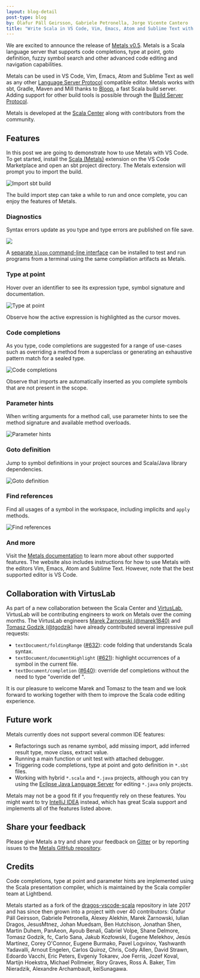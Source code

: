 ```yaml
---
layout: blog-detail
post-type: blog
by: Ólafur Páll Geirsson, Gabriele Petronella, Jorge Vicente Cantero
title: "Write Scala in VS Code, Vim, Emacs, Atom and Sublime Text with Metals"
---
```


We are excited to announce the release of
[Metals v0.5](https://scalameta.org/metals/blog/2020/04/12/mercury.html). Metals
is a Scala language server that supports code completions, type at point, goto
definition, fuzzy symbol search and other advanced code editing and navigation
capabilities.

Metals can be used in VS Code, Vim, Emacs, Atom and Sublime Text as well as any
other
[Language Server Protocol](https://microsoft.github.io/language-server-protocol/)
compatible editor. Metals works with sbt, Gradle, Maven and Mill thanks to
[Bloop](https://scalacenter.github.io/bloop/), a fast Scala build server. Adding
support for other build tools is possible through the
[Build Server Protocol](https://github.com/scalacenter/bsp/blob/master/docs/bsp.md).

Metals is developed at the [Scala Center](https://scala.epfl.ch/) along with
contributors from the community.

## Features

In this post we are going to demonstrate how to use Metals with VS Code. To get
started, install the
[Scala (Metals)](https://marketplace.visualstudio.com/items?itemName=scalameta.metals)
extension on the VS Code Marketplace and open an sbt project directory. The
Metals extension will prompt you to import the build.

![Import sbt build](https://i.imgur.com/0VqZWay.png)

The build import step can take a while to run and once complete, you can enjoy
the features of Metals.

### Diagnostics

Syntax errors update as you type and type errors are published on file save.

![](https://i.imgur.com/JYLQGrc.gif)

A
[separate `bloop` command-line interface](https://scalacenter.github.io/bloop/setup)
can be installed to test and run programs from a terminal using the same
compilation artifacts as Metals.

### Type at point

Hover over an identifier to see its expression type, symbol signature and
documentation.

![Type at point](https://i.imgur.com/vANZ0Xh.gif)

Observe how the active expression is highlighted as the cursor moves.

### Code completions

As you type, code completions are suggested for a range of use-cases such as
overriding a method from a superclass or generating an exhaustive pattern match
for a sealed type.

![Code completions](https://user-images.githubusercontent.com/1408093/56036958-725bac00-5d2e-11e9-9cf7-46249125494a.gif)

Observe that imports are automatically inserted as you complete symbols that are
not present in the scope.

### Parameter hints

When writing arguments for a method call, use parameter hints to see the method
signature and available method overloads.

![Parameter hints](https://i.imgur.com/TzLelzP.gif)

### Goto definition

Jump to symbol definitions in your project sources and Scala/Java library
dependencies.

![Goto definition](https://i.imgur.com/bCIhFof.gif)

### Find references

Find all usages of a symbol in the workspace, including implicits and `apply`
methods.

![Find references](https://user-images.githubusercontent.com/1408093/51089190-75fc8880-1769-11e9-819c-95262205e95c.png)

### And more

Visit the
[Metals documentation](https://scalameta.org/metals/docs/editors/overview.html)
to learn more about other supported features. The website also includes
instructions for how to use Metals with the editors Vim, Emacs, Atom and Sublime
Text. However, note that the best supported editor is VS Code.

## Collaboration with VirtusLab

As part of a new collaboration between the Scala Center and
[VirtusLab](https://virtuslab.com/), VirtusLab will be contributing engineers to
work on Metals over the coming months. The VirtusLab engineers
[Marek Żarnowski (@marek1840)](https://github.com/marek1840) and
[Tomasz Godzik (@tgodzik)](https://github.com/tgodzik) have already contributed
several impressive pull requests:

- `textDocument/foldingRange`
  ([#632](https://github.com/scalameta/metals/pull/632)): code folding that
  understands Scala syntax.
- `textDocument/documentHighlight`
  ([#621](https://github.com/scalameta/metals/pull/621)): highlight occurrences
  of a symbol in the current file.
- `textDocument/completion`
  ([#640](https://github.com/scalameta/metals/pull/640)): override def
  completions without the need to type "override def ".

It is our pleasure to welcome Marek and Tomasz to the team and we look forward
to working together with them to improve the Scala code editing experience.

## Future work

Metals currently does not support several common IDE features:

- Refactorings such as rename symbol, add missing import, add inferred result
  type, move class, extract value.
- Running a main function or unit test with attached debugger.
- Triggering code completions, type at point and goto definition in `*.sbt`
  files.
- Working with hybrid `*.scala` and `*.java` projects, although you can try
  using the
  [Eclipse Java Language Server](https://github.com/eclipse/eclipse.jdt.ls) for
  editing `*.java` only projects.

Metals may not be a good fit if you frequently rely on these features. You might
want to try [IntelliJ IDEA](https://www.jetbrains.com/idea/) instead, which has
great Scala support and implements all of the features listed above.

## Share your feedback

Please give Metals a try and share your feedback on
[Gitter](https://gitter.im/scalameta/metals) or by reporting issues to the
[Metals GitHub repository](https://github.com/scalameta/metals/).

## Credits

Code completions, type at point and parameter hints are implemented using the
Scala presentation compiler, which is maintained by the Scala compiler team at
Lightbend.

Metals started as a fork of the
[dragos-vscode-scala](https://github.com/dragos/dragos-vscode-scala) repository
in late 2017 and has since then grown into a project with over 40 contributors:
Ólafur Páll Geirsson, Gabriele Petronella, Alexey Alekhin, Marek Żarnowski,
Iulian Dragos, JesusMtnez, Johan Muedsam, Ben Hutchison, Jonathan Shen, Martin
Duhem, PanAeon, Ayoub Benali, Gabriel Volpe, Shane Delmore, Tomasz Godzik, fc,
Carlo Sana, Jakub Kozłowski, Eugene Melekhov, Jesús Martínez, Corey O'Connor,
Eugene Burmako, Pavel Logvinov, Yashwanth Yadavalli, Arnout Engelen, Carlos
Quiroz, Chris, Cody Allen, David Strawn, Edoardo Vacchi, Eric Peters, Evgeniy
Tokarev, Joe Ferris, Jozef Koval, Martijn Hoekstra, Michael Pollmeier, Rory
Graves, Ross A. Baker, Tim Nieradzik, Alexandre Archambault, keiSunagawa.
